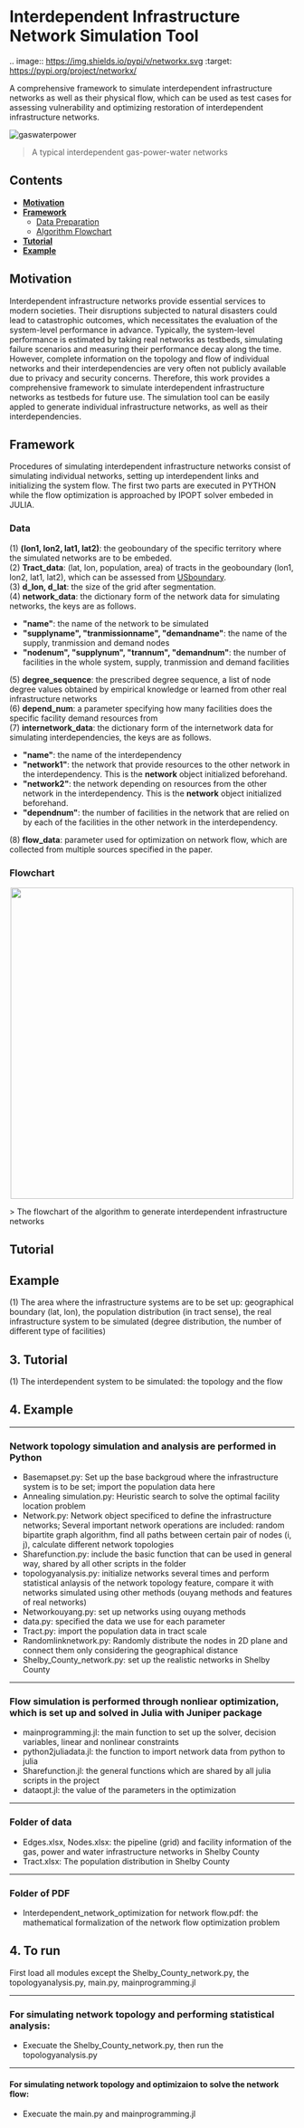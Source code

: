 # Interdependent Infrastructure Network Simulation Tool
.. image:: https://img.shields.io/pypi/v/networkx.svg
   :target: https://pypi.org/project/networkx/
   
A comprehensive framework to simulate interdependent infrastructure networks as well as their physical flow, which can be used as test cases for assessing vulnerability and optimizing restoration of interdependent infrastructure networks.

![gaswaterpower](images/gaswaterpower.png)
> A typical interdependent gas-power-water networks

## Contents
- __[Motivation](#Motivation)__
- __[Framework](#Framework)__
  - [Data Preparation](#Data)
  - [Algorithm Flowchart](#Flowchart)
- __[Tutorial](#Tutorial)__
- __[Example](#Example)__

## Motivation
Interdependent infrastructure networks provide essential services to modern societies. Their disruptions subjected to natural disasters could lead to catastrophic outcomes, which necessitates the evaluation of the system-level performance in advance. Typically, the system-level performance is estimated by taking real networks as testbeds, simulating failure scenarios and measuring their performance decay along the time. However, complete information on the topology and flow of individual networks and their interdependencies are very often not publicly available due to privacy and security concerns. Therefore, this work provides a comprehensive framework to simulate interdependent infrastructure networks as testbeds for future use. The simulation tool can be easily appled to generate individual infrastructure networks, as well as their interdependencies.
## Framework
Procedures of simulating interdependent infrastructure networks consist of simulating individual networks, setting up interdependent links and initializing the system flow. The first two parts are executed in PYTHON while the flow optimization is approached by IPOPT solver embeded in JULIA.
### Data
(1) **(lon1, lon2, lat1, lat2)**: the geoboundary of the specific territory where the simulated networks are to be embeded.<br>
(2) **Tract_data**: (lat, lon, population, area) of tracts in the geoboundary (lon1, lon2, lat1, lat2), which can be assessed from [USboundary](https://www.usboundary.com/Areas/Census%20Tract/Tennessee/Shelby%20County).<br>
(3) **d_lon, d_lat**: the size of the grid after segmentation.<br>
(4) **network_data**: the dictionary form of the network data for simulating networks, the keys are as follows.<br>
- **"name"**: the name of the network to be simulated
- **"supplyname", "tranmissionname", "demandname"**: the name of the supply, tranmission and demand nodes
- **"nodenum", "supplynum", "trannum", "demandnum"**: the number of facilities in the whole system, supply, tranmission and demand facilities<br>

(5) **degree_sequence**: the prescribed degree sequence, a list of node degree values obtained by empirical knowledge or learned from other real infrastructure networks<br>
(6) **depend_num**: a parameter specifying how many facilities does the specific facility demand resources from<br>
(7) **internetwork_data**: the dictionary form of the internetwork data for simulating interdependencies, the keys are as follows.<br>
- **"name"**: the name of the interdependency
- **"network1"**: the network that provide resources to the other network in the interdependency. This is the **network** object initialized beforehand.
- **"network2"**: the network depending on resources from the other network in the interdependency. This is the **network** object initialized beforehand.
- **"dependnum"**: the number of facilities in the network that are relied on by each of the facilities in the other network in the interdependency.<br>

(8) **flow_data**: parameter used for optimization on network flow, which are collected from multiple sources specified in the paper.
### Flowchart
<p align="center">
  <img width="500" height="550" src="images/algorithmflowchart.png">
</p>
> The flowchart of the algorithm to generate interdependent infrastructure networks

## Tutorial

## Example
(1) The area where the infrastructure systems are to be set up: geographical boundary (lat, lon), the population distribution (in tract sense), the real infrastructure system to be simulated (degree distribution, the number of different type of facilities)
## 3. Tutorial
(1) The interdependent system to be simulated: the topology and the flow
## 4. Example
**** 
### Network topology simulation and analysis are performed in Python
* Basemapset.py: Set up the base backgroud where the infrastructure system is to be set; import the population data here
* Annealing simulation.py: Heuristic search to solve the optimal facility location problem
* Network.py: Network object specificed to define the infrastructure networks; Several important network operations are included: random bipartite graph algorithm, find all paths between certain pair of nodes (i, j), calculate different network topologies
* Sharefunction.py: include the basic function that can be used in general way, shared by all other scripts in the folder
* topologyanalysis.py: initialize networks several times and perform statistical anlaysis of the network topology feature, compare it with networks simulated using other methods (ouyang methods and features of real networks)
* Networkouyang.py: set up networks using ouyang methods
* data.py: specified the data we use for each parameter
* Tract.py: import the population data in tract scale
* Randomlinknetwork.py: Randomly distribute the nodes in 2D plane and connect them only considering the geographical distance
* Shelby_County_network.py: set up the realistic networks in Shelby County
**** 
### Flow simulation is performed through nonliear optimization, which is set up and solved in Julia with Juniper package
* mainprogramming.jl: the main function to set up the solver, decision variables, linear and nonlinear constraints
* python2juliadata.jl: the function to import network data from python to julia
* Sharefunction.jl: the general functions which are shared by all julia scripts in the project
* dataopt.jl: the value of the parameters in the optimization
**** 
### Folder of data
* Edges.xlsx, Nodes.xlsx: the pipeline (grid) and facility information of the gas, power and water infrastructure networks in Shelby County
* Tract.xlsx: The population distribution in Shelby County
**** 
### Folder of PDF
* Interdependent_network_optimization for network flow.pdf: the mathematical formalization of the network flow optimization problem

## 4. To run
First load all modules except the Shelby_County_network.py, the topologyanalysis.py, main.py, mainprogramming.jl
**** 
### For simulating network topology and performing statistical analysis:
* Execuate the Shelby_County_network.py, then run the topologyanalysis.py
**** 
#### For simulating network topology and optimizaion to solve the network flow:
* Execuate the main.py and mainprogramming.jl
